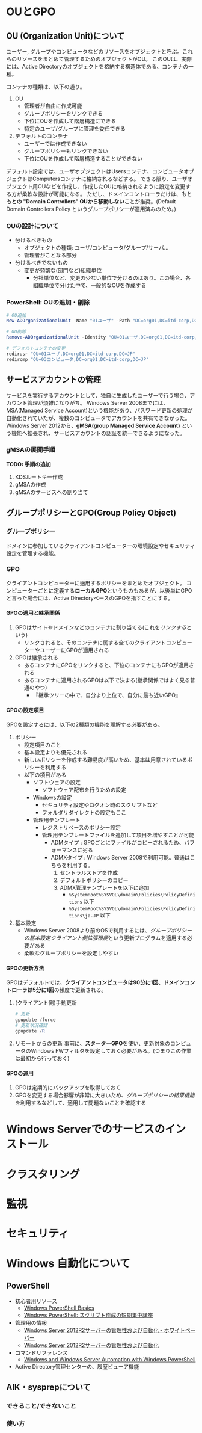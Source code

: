 # OUとGPO
## OU (Organization Unit)について
ユーザー, グループやコンピュータなどのリソースをオブジェクトと呼ぶ。これらのリソースをまとめて管理するためのオブジェクトがOU。
このOUは、実際には、Active Directoryのオブジェクトを格納する構造体である、コンテナの一種。

コンテナの種類は、以下の通り。
1. OU
    - 管理者が自由に作成可能
    - グループポリシーをリンクできる
    - 下位にOUを作成して階層構造にできる
    - 特定のユーザ/グループに管理を委任できる
2. デフォルトのコンテナ
    - ユーザーでは作成できない
    - グループポリシーもリンクできない
    - 下位にOUを作成して階層構造することができない

デフォルト設定では、ユーザオブジェクトはUsersコンテナ、コンピュータオブジェクトはComputersコンテナに格納されるなどする。
できる限り、ユーザオブジェクト用OUなどを作成し、作成したOUに格納されるように設定を変更する方が柔軟な設計が可能になる。
ただし、ドメインコントローラだけは、**もともとの "Domain Controllers" OUから移動しない**ことが推奨。(Default Domain Controllers Policy というグループポリシーが適用済みのため。)

### OUの設計について
- 分けるべきもの
    - オブジェクトの種類: ユーザ/コンピュータ/グループ/サーバ...
    - 管理者がことなる部分
- 分けるべきでないもの
    - 変更が頻繁な(部門など)組織単位
        - 分社単位など、変更の少ない単位で分けるのはあり。この場合、各組織単位で分けた中で、一般的なOUを作成する

### PowerShell: OUの追加・削除

```Powershell
# OU追加
New-ADOrganizationalUnit -Name "01ユーザ" -Path "DC=org01,DC=itd-corp,DC=JP"

# OU削除
Remove-ADOrganizationalUnit -Identity "OU=01ユーザ,DC=org01,DC=itd-corp,DC=JP" -Confirm:$false

# デフォルトコンテナの変更
redirusr "OU=01ユーザ,DC=org01,DC=itd-corp,DC=JP"
redircmp "OU=03コンピュータ,DC=org01,DC=itd-corp,DC=JP"
```

## サービスアカウントの管理
サービスを実行するアカウントとして、独自に生成したユーザーで行う場合、アカウント管理が煩雑になりがち。
Windows Server 2008までには、MSA(Managed Service Account)という機能があり、パスワード更新の処理が自動化されていたが、複数のコンピュータでアカウントを共有できなかった。
Windows Server 2012から、**gMSA(group Managed Service Account)** という機能へ拡張され、サービスアカウントの認証を統一できるようになった。

### gMSAの展開手順

**TODO: 手順の追加**
1. KDSルートキー作成
2. gMSAの作成
3. gMSAのサービスへの割り当て

## グループポリシーとGPO(Group Policy Object)
### グループポリシー
ドメインに参加しているクライアントコンピューターの環境設定やセキュリティ設定を管理する機能。
### GPO
クライアントコンピューターに適用するポリシーをまとめたオブジェクト。
コンピューターごとに定義する**ローカルGPO**というものもあるが、以後単にGPOと言った場合には、Active DirectoryベースのGPOを指すことにする。

#### GPOの適用と継承関係
1. GPOはサイトやドメインなどのコンテナに割り当てる(これを*リンクする*という)
      - リンクされると、そのコンテナに属する全てのクライアントコンピューターやユーザーにGPOが適用される
2. GPOは継承される
      - あるコンテナにGPOをリンクすると、下位のコンテナにもGPOが適用される
      - あるコンテナに適用されるGPOは以下で決まる(継承関係ではよく見る普通のやつ)
          - 『継承ツリーの中で、自分より上位で、自分に最も近いGPO』

#### GPOの設定項目
GPOを設定するには、以下の2種類の機能を理解する必要がある。

1. ポリシー
    - 設定項目のこと
    - 基本設定よりも優先される
    - 新しいポリシーを作成する難易度が高いため、基本は用意されているポリシーを利用する
    - 以下の項目がある
        - ソフトウェアの設定
            - ソフトウェア配布を行うための設定
        - Windowsの設定
            - セキュリティ設定やログオン時のスクリプトなど
            - フォルダリダイレクトの設定もここ
        - 管理用テンプレート
            - レジストリベースのポリシー設定
            - 管理用テンプレートファイルを追加して項目を増やすことが可能
                - ADMタイプ  : GPOごとにファイルがコピーされるため、パフォーマンスに劣る
                - ADMXタイプ : Windows Server 2008で利用可能。普通はこちらを利用する。
                    1. セントラルストアを作成
                    2. デフォルトポリシーのコピー
                    3. ADMX管理テンプレートを以下に追加
                        - `%SystemRoot%SYSVOL\domain\Policies\PolicyDefinitions` 以下
                        - `%SystemRoot%SYSVOL\domain\Policies\PolicyDefinitions\ja-JP` 以下
2. 基本設定
    - Windows Server 2008より前のOSで利用するには、*グループポリシーの基本設定クライアント側拡張機能*という更新プログラムを適用する必要がある
    - 柔軟なグループポリシーを設定しやすい

#### GPOの更新方法
GPOはデフォルトでは、**クライアントコンピュータは90分に1回、ドメインコントローラは5分に1回**の頻度で更新される。
1. (クライアント側)手動更新
    ```PowerShell
    # 更新
    gpupdate /force
    # 更新状況確認
    gpupdate /R
    ```
2. リモートからの更新
    事前に、**スターターGPO**を使い、更新対象のコンピュータのWindows FWフィルタを設定しておく必要がある。(つまりこの作業は最初から行っておく)

#### GPOの運用
1. GPOは定期的にバックアップを取得しておく
2. GPOを変更する場合影響が非常に大きいため、*グループポリシーの結果機能*を利用するなどして、適用して問題ないことを確認する


# Windows Serverでのサービスのインストール

# クラスタリング

# 監視

# セキュリティ

# Windows 自動化について
## PowerShell
- 初心者用リソース
    - [Windows PowerShell Basics](https://technet.microsoft.com/ja-jp/library/dd347730.aspx)
    - [Windows PowerShell: スクリプト作成の短期集中講座](https://technet.microsoft.com/ja-jp/magazine/hh551144.aspx)
- 管理用の情報
    - [Windows Server 2012R2サーバーの管理性および自動化 - ホワイトペーパー](http://download.microsoft.com/download/A/8/B/A8BF66E5-B315-49D0-8EBE-02263B221DCC/Windows_Server_2012_R2_Server_Management_and_Automation_White_Paper.pdf)
    - [Windows Server 2012R2サーバーの管理性および自動化](http://download.microsoft.com/download/B/2/0/B20A660F-787F-4C17-8CE6-35E9789E2CB1/Windows-Server-2012-R2-Server-Management-and-Automation.pdf)
- コマンドリファレンス
    + [Windows and Windows Server Automation with Windows PowerShell](https://technet.microsoft.com/ja-jp/library/dn249523.aspx)
- Active Directory管理センターの、履歴ビューア機能

## AIK・sysprepについて
### できること/できないこと
### 使い方
